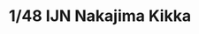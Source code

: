 ---
layout: product
title: "1/48 IJN Nakajima Kikka"
price: "4300" 
desc: "Maketa"
img_path: "/assets/img/FB10.webp"
brand: "FineMolds"
available: false
special_offer: false
new: true
soon: false
cat: "010000"
subcat: "015900"
subsubcat: "0N/A"
sifra: "FB10"
popular: false
---